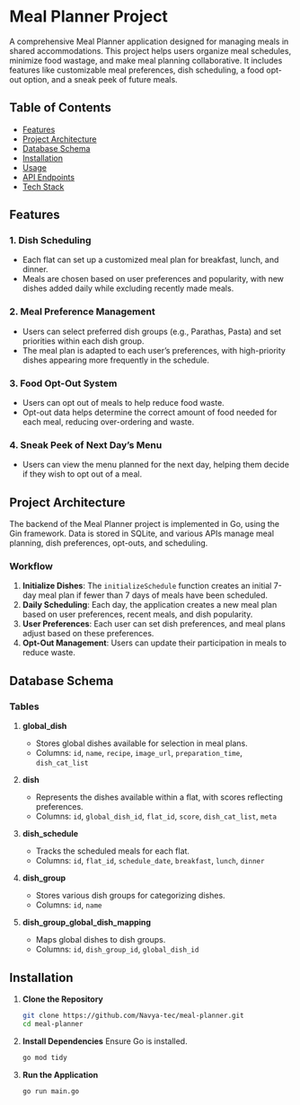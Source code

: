 # Meal Planner Project

A comprehensive Meal Planner application designed for managing meals in shared accommodations. This project helps users organize meal schedules, minimize food wastage, and make meal planning collaborative. It includes features like customizable meal preferences, dish scheduling, a food opt-out option, and a sneak peek of future meals.

## Table of Contents
- [Features](#features)
- [Project Architecture](#project-architecture)
- [Database Schema](#database-schema)
- [Installation](#installation)
- [Usage](#usage)
- [API Endpoints](#api-endpoints)
- [Tech Stack](#tech-stack)

## Features

### 1. **Dish Scheduling**
   - Each flat can set up a customized meal plan for breakfast, lunch, and dinner.
   - Meals are chosen based on user preferences and popularity, with new dishes added daily while excluding recently made meals.

### 2. **Meal Preference Management**
   - Users can select preferred dish groups (e.g., Parathas, Pasta) and set priorities within each dish group.
   - The meal plan is adapted to each user’s preferences, with high-priority dishes appearing more frequently in the schedule.

### 3. **Food Opt-Out System**
   - Users can opt out of meals to help reduce food waste.
   - Opt-out data helps determine the correct amount of food needed for each meal, reducing over-ordering and waste.

### 4. **Sneak Peek of Next Day’s Menu**
   - Users can view the menu planned for the next day, helping them decide if they wish to opt out of a meal.

## Project Architecture

The backend of the Meal Planner project is implemented in Go, using the Gin framework. Data is stored in SQLite, and various APIs manage meal planning, dish preferences, opt-outs, and scheduling.

### Workflow
1. **Initialize Dishes**: The `initializeSchedule` function creates an initial 7-day meal plan if fewer than 7 days of meals have been scheduled.
2. **Daily Scheduling**: Each day, the application creates a new meal plan based on user preferences, recent meals, and dish popularity.
3. **User Preferences**: Each user can set dish preferences, and meal plans adjust based on these preferences.
4. **Opt-Out Management**: Users can update their participation in meals to reduce waste.

## Database Schema

### Tables

1. **global_dish**
   - Stores global dishes available for selection in meal plans.
   - Columns: `id`, `name`, `recipe`, `image_url`, `preparation_time`, `dish_cat_list`

2. **dish**
   - Represents the dishes available within a flat, with scores reflecting preferences.
   - Columns: `id`, `global_dish_id`, `flat_id`, `score`, `dish_cat_list`, `meta`

3. **dish_schedule**
   - Tracks the scheduled meals for each flat.
   - Columns: `id`, `flat_id`, `schedule_date`, `breakfast`, `lunch`, `dinner`

4. **dish_group**
   - Stores various dish groups for categorizing dishes.
   - Columns: `id`, `name`

5. **dish_group_global_dish_mapping**
   - Maps global dishes to dish groups.
   - Columns: `id`, `dish_group_id`, `global_dish_id`

## Installation

1. **Clone the Repository**
   ```bash
   git clone https://github.com/Navya-tec/meal-planner.git
   cd meal-planner
2. **Install Dependencies**
   Ensure Go is installed.
   ```bash
   go mod tidy
4. **Run the Application**
   ```bash
   go run main.go
